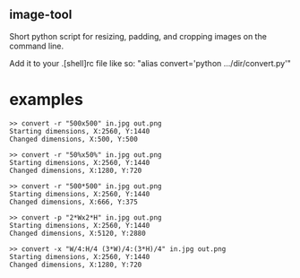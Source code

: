 ## image-tool
Short python script for resizing, padding, and cropping images on the command line.

Add it to your .[shell]rc file like so: "alias convert='python .../dir/convert.py'"

# examples
```
>> convert -r "500x500" in.jpg out.png
Starting dimensions, X:2560, Y:1440
Changed dimensions, X:500, Y:500

>> convert -r "50%x50%" in.jpg out.png
Starting dimensions, X:2560, Y:1440
Changed dimensions, X:1280, Y:720

>> convert -r "500*500" in.jpg out.png
Starting dimensions, X:2560, Y:1440
Changed dimensions, X:666, Y:375

>> convert -p "2*Wx2*H" in.jpg out.png
Starting dimensions, X:2560, Y:1440
Changed dimensions, X:5120, Y:2880

>> convert -x "W/4:H/4 (3*W)/4:(3*H)/4" in.jpg out.png
Starting dimensions, X:2560, Y:1440
Changed dimensions, X:1280, Y:720
```
